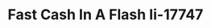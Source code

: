 ---
f_zip-code: 60110
f_state-code: IL
title: Fast Cash In A Flash Ii-17747
f_phone: 847-844-9100
f_city-only: Carpentersville
f_address: 54 North Western Avenue Carpentersville
f_location-unique-id: '17747'
slug: fast-cash-in-a-flash-ii-17747
updated-on: '2024-05-30T13:46:58.046Z'
created-on: '2024-05-30T13:36:59.803Z'
published-on: '2024-05-30T13:54:32.469Z'
f_city-state: cms/city/carpentersville-il.md
f_company: cms/company/fast-cash-in-a-flash-ii.md
f_state: cms/state/illinois.md
layout: '[payday-loan].html'
tags: payday-loan
---